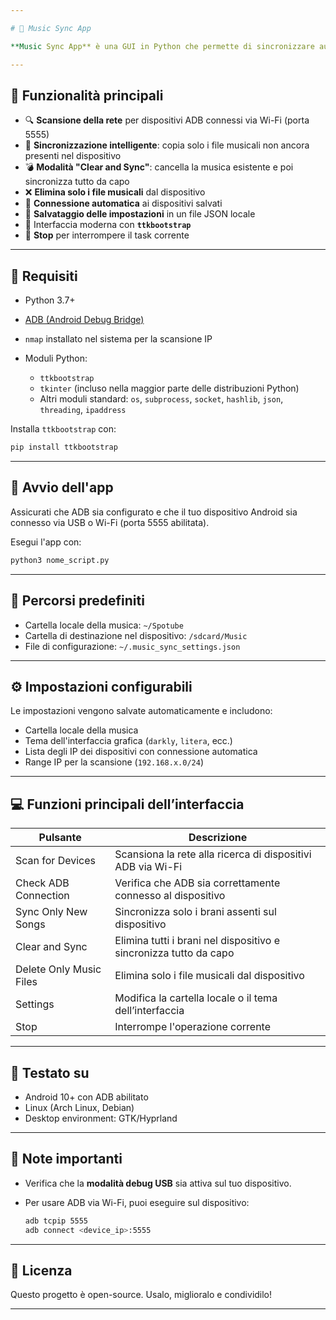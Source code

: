 ```yaml
---

# 🎵 Music Sync App

**Music Sync App** è una GUI in Python che permette di sincronizzare automaticamente la tua musica tra il tuo computer e il tuo dispositivo Android via ADB (USB o Wi-Fi). Supporta la sincronizzazione solo dei brani nuovi, la cancellazione di tutta la musica prima della sincronizzazione e la scansione della rete per dispositivi ADB.

---
```


## 🧠 Funzionalità principali

* 🔍 **Scansione della rete** per dispositivi ADB connessi via Wi-Fi (porta 5555)
* 📂 **Sincronizzazione intelligente**: copia solo i file musicali non ancora presenti nel dispositivo
* 💣 **Modalità "Clear and Sync"**: cancella la musica esistente e poi sincronizza tutto da capo
* ❌ **Elimina solo i file musicali** dal dispositivo
* 📡 **Connessione automatica** ai dispositivi salvati
* 💾 **Salvataggio delle impostazioni** in un file JSON locale
* 🎨 Interfaccia moderna con **`ttkbootstrap`**
* 🛑 **Stop** per interrompere il task corrente

---

## 🧰 Requisiti

* Python 3.7+
* [ADB (Android Debug Bridge)](https://developer.android.com/tools/adb)
* `nmap` installato nel sistema per la scansione IP
* Moduli Python:

  * `ttkbootstrap`
  * `tkinter` (incluso nella maggior parte delle distribuzioni Python)
  * Altri moduli standard: `os`, `subprocess`, `socket`, `hashlib`, `json`, `threading`, `ipaddress`

Installa `ttkbootstrap` con:

```bash
pip install ttkbootstrap
```

---

## 🚀 Avvio dell'app

Assicurati che ADB sia configurato e che il tuo dispositivo Android sia connesso via USB o Wi-Fi (porta 5555 abilitata).

Esegui l'app con:

```bash
python3 nome_script.py
```

---

## 📁 Percorsi predefiniti

* Cartella locale della musica: `~/Spotube`
* Cartella di destinazione nel dispositivo: `/sdcard/Music`
* File di configurazione: `~/.music_sync_settings.json`

---

## ⚙️ Impostazioni configurabili

Le impostazioni vengono salvate automaticamente e includono:

* Cartella locale della musica
* Tema dell'interfaccia grafica (`darkly`, `litera`, ecc.)
* Lista degli IP dei dispositivi con connessione automatica
* Range IP per la scansione (`192.168.x.0/24`)

---

## 💻 Funzioni principali dell’interfaccia

| Pulsante                | Descrizione                                                       |
| ----------------------- | ----------------------------------------------------------------- |
| Scan for Devices        | Scansiona la rete alla ricerca di dispositivi ADB via Wi-Fi       |
| Check ADB Connection    | Verifica che ADB sia correttamente connesso al dispositivo        |
| Sync Only New Songs     | Sincronizza solo i brani assenti sul dispositivo                  |
| Clear and Sync          | Elimina tutti i brani nel dispositivo e sincronizza tutto da capo |
| Delete Only Music Files | Elimina solo i file musicali dal dispositivo                      |
| Settings                | Modifica la cartella locale o il tema dell’interfaccia            |
| Stop                    | Interrompe l'operazione corrente                                  |

---

## 🧪 Testato su

* Android 10+ con ADB abilitato
* Linux (Arch Linux, Debian)
* Desktop environment: GTK/Hyprland

---

## 🛟 Note importanti

* Verifica che la **modalità debug USB** sia attiva sul tuo dispositivo.
* Per usare ADB via Wi-Fi, puoi eseguire sul dispositivo:

  ```bash
  adb tcpip 5555
  adb connect <device_ip>:5555
  ```

---

## 📜 Licenza

Questo progetto è open-source. Usalo, miglioralo e condividilo!

---
